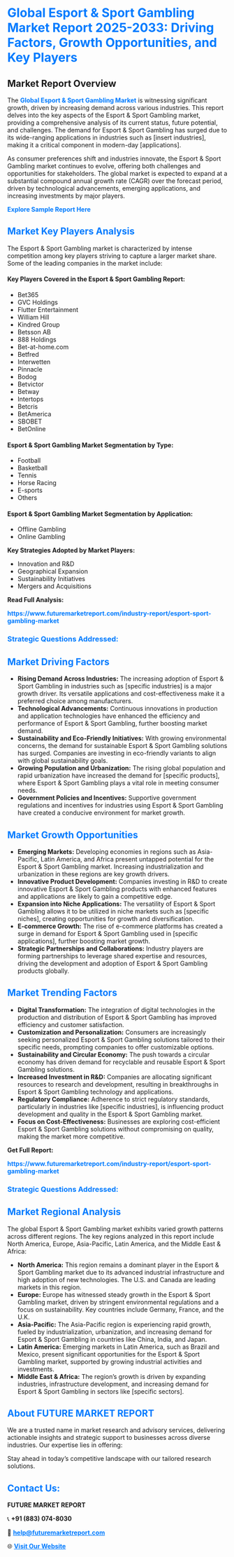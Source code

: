 <h1 style="color: #007BFF;">Global Esport & Sport Gambling Market Report 2025-2033: Driving Factors, Growth Opportunities, and Key Players</h1>

<section id="overview">
<h2>Market Report Overview</h2>
<p>The <a href="https://www.futuremarketreport.com/industry-report/esport-sport-gambling-market" style="color: #007BFF; text-decoration: none;"><strong>Global Esport & Sport Gambling Market</strong></a> is witnessing significant growth, driven by increasing demand across various industries. This report delves into the key aspects of the Esport & Sport Gambling market, providing a comprehensive analysis of its current status, future potential, and challenges. The demand for Esport & Sport Gambling has surged due to its wide-ranging applications in industries such as [insert industries], making it a critical component in modern-day [applications].</p>
<p>As consumer preferences shift and industries innovate, the Esport & Sport Gambling market continues to evolve, offering both challenges and opportunities for stakeholders. The global market is expected to expand at a substantial compound annual growth rate (CAGR) over the forecast period, driven by technological advancements, emerging applications, and increasing investments by major players.</p>
</section>

<section id="overview">
<p><a href="https://www.futuremarketreport.com/request-sample/reportId=28722" style="color: #007BFF; text-decoration: none;"><strong>Explore Sample Report Here</strong></a></p>
</section>

<section id="key-players">
<h2 style="color: #007BFF;">Market Key Players Analysis</h2>
<p>The Esport & Sport Gambling market is characterized by intense competition among key players striving to capture a larger market share. Some of the leading companies in the market include:</p>
<h4>Key Players Covered in the Esport & Sport Gambling Report:</h4>
<ul><li>Bet365</li><li>GVC Holdings</li><li>Flutter Entertainment</li><li>William Hill</li><li>Kindred Group</li><li>Betsson AB</li><li>888 Holdings</li><li>Bet-at-home.com</li><li>Betfred</li><li>Interwetten</li><li>Pinnacle</li><li>Bodog</li><li>Betvictor</li><li>Betway</li><li>Intertops</li><li>Betcris</li><li>BetAmerica</li><li>SBOBET</li><li>BetOnline</li></ul>
<h4>Esport & Sport Gambling Market Segmentation by Type:</h4>
<ul><li>Football</li><li>Basketball</li><li>Tennis</li><li>Horse Racing</li><li>E-sports</li><li>Others</li></ul>

<h4>Esport & Sport Gambling Market Segmentation by Application:</h4>
<ul><li>Offline Gambling</li><li>Online Gambling</li></ul>
<p><strong>Key Strategies Adopted by Market Players:</strong></p>
<ul>
<li>Innovation and R&D</li>
<li>Geographical Expansion</li>
<li>Sustainability Initiatives</li>
<li>Mergers and Acquisitions</li>
</ul>
</section>

<section>
<p><strong>Read Full Analysis: </strong></p><a href="https://www.futuremarketreport.com/industry-report/esport-sport-gambling-market" style="color: #007BFF; text-decoration: none;"><strong>https://www.futuremarketreport.com/industry-report/esport-sport-gambling-market</strong></a>
<h3 style="color: #007BFF;">Strategic Questions Addressed:</h3>
</section>

<section id="driving-factors">
<h2 style="color: #007BFF;">Market Driving Factors</h2>
<ul>
<li><strong>Rising Demand Across Industries:</strong> The increasing adoption of Esport & Sport Gambling in industries such as [specific industries] is a major growth driver. Its versatile applications and cost-effectiveness make it a preferred choice among manufacturers.</li>
<li><strong>Technological Advancements:</strong> Continuous innovations in production and application technologies have enhanced the efficiency and performance of Esport & Sport Gambling, further boosting market demand.</li>
<li><strong>Sustainability and Eco-Friendly Initiatives:</strong> With growing environmental concerns, the demand for sustainable Esport & Sport Gambling solutions has surged. Companies are investing in eco-friendly variants to align with global sustainability goals.</li>
<li><strong>Growing Population and Urbanization:</strong> The rising global population and rapid urbanization have increased the demand for [specific products], where Esport & Sport Gambling plays a vital role in meeting consumer needs.</li>
<li><strong>Government Policies and Incentives:</strong> Supportive government regulations and incentives for industries using Esport & Sport Gambling have created a conducive environment for market growth.</li>
</ul>
</section>

<section id="growth-opportunities">
<h2 style="color: #007BFF;">Market Growth Opportunities</h2>
<ul>
<li><strong>Emerging Markets:</strong> Developing economies in regions such as Asia-Pacific, Latin America, and Africa present untapped potential for the Esport & Sport Gambling market. Increasing industrialization and urbanization in these regions are key growth drivers.</li>
<li><strong>Innovative Product Development:</strong> Companies investing in R&D to create innovative Esport & Sport Gambling products with enhanced features and applications are likely to gain a competitive edge.</li>
<li><strong>Expansion into Niche Applications:</strong> The versatility of Esport & Sport Gambling allows it to be utilized in niche markets such as [specific niches], creating opportunities for growth and diversification.</li>
<li><strong>E-commerce Growth:</strong> The rise of e-commerce platforms has created a surge in demand for Esport & Sport Gambling used in [specific applications], further boosting market growth.</li>
<li><strong>Strategic Partnerships and Collaborations:</strong> Industry players are forming partnerships to leverage shared expertise and resources, driving the development and adoption of Esport & Sport Gambling products globally.</li>
</ul>
</section>

<section id="trending-factors">
<h2 style="color: #007BFF;">Market Trending Factors</h2>
<ul>
<li><strong>Digital Transformation:</strong> The integration of digital technologies in the production and distribution of Esport & Sport Gambling has improved efficiency and customer satisfaction.</li>
<li><strong>Customization and Personalization:</strong> Consumers are increasingly seeking personalized Esport & Sport Gambling solutions tailored to their specific needs, prompting companies to offer customizable options.</li>
<li><strong>Sustainability and Circular Economy:</strong> The push towards a circular economy has driven demand for recyclable and reusable Esport & Sport Gambling solutions.</li>
<li><strong>Increased Investment in R&D:</strong> Companies are allocating significant resources to research and development, resulting in breakthroughs in Esport & Sport Gambling technology and applications.</li>
<li><strong>Regulatory Compliance:</strong> Adherence to strict regulatory standards, particularly in industries like [specific industries], is influencing product development and quality in the Esport & Sport Gambling market.</li>
<li><strong>Focus on Cost-Effectiveness:</strong> Businesses are exploring cost-efficient Esport & Sport Gambling solutions without compromising on quality, making the market more competitive.</li>
</ul>
</section>

<section>
<p><strong>Get Full Report: </strong></p><a href="https://www.futuremarketreport.com/industry-report/esport-sport-gambling-market" style="color: #007BFF; text-decoration: none;"><strong>https://www.futuremarketreport.com/industry-report/esport-sport-gambling-market</strong></a>
<h3 style="color: #007BFF;">Strategic Questions Addressed:</h3>
</section>


<section id="regional-analysis">
<h2 style="color: #007BFF;">Market Regional Analysis</h2>
<p>The global Esport & Sport Gambling market exhibits varied growth patterns across different regions. The key regions analyzed in this report include North America, Europe, Asia-Pacific, Latin America, and the Middle East & Africa:</p>
<ul>
<li><strong>North America:</strong> This region remains a dominant player in the Esport & Sport Gambling market due to its advanced industrial infrastructure and high adoption of new technologies. The U.S. and Canada are leading markets in this region.</li>
<li><strong>Europe:</strong> Europe has witnessed steady growth in the Esport & Sport Gambling market, driven by stringent environmental regulations and a focus on sustainability. Key countries include Germany, France, and the U.K.</li>
<li><strong>Asia-Pacific:</strong> The Asia-Pacific region is experiencing rapid growth, fueled by industrialization, urbanization, and increasing demand for Esport & Sport Gambling in countries like China, India, and Japan.</li>
<li><strong>Latin America:</strong> Emerging markets in Latin America, such as Brazil and Mexico, present significant opportunities for the Esport & Sport Gambling market, supported by growing industrial activities and investments.</li>
<li><strong>Middle East & Africa:</strong> The region’s growth is driven by expanding industries, infrastructure development, and increasing demand for Esport & Sport Gambling in sectors like [specific sectors].</li>
</ul>
</section>

<footer>
<h2 style="color: #007BFF;">About FUTURE MARKET REPORT</h2>
<p>We are a trusted name in market research and advisory services, delivering actionable insights and strategic support to businesses across diverse industries. Our expertise lies in offering:</p>

<p>Stay ahead in today’s competitive landscape with our tailored research solutions.</p>

<h2 style="color: #007BFF;">Contact Us:</h2>
<p><strong>FUTURE MARKET REPORT</strong></p>
<p>📞 <strong>+91 (883) 074-8030</strong></p>
<p>📧 <strong><a href="mailto:help@futuremarketreport.com" style="color: #007BFF;">help@futuremarketreport.com</a></strong></p>
<p>🌐 <strong><a href="https://www.futuremarketreport.com/" style="color: #007BFF;">Visit Our Website</a></strong></p>
</footer>
